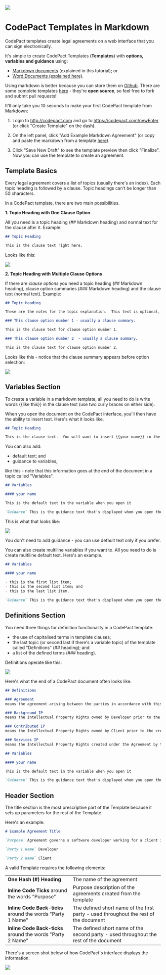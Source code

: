 ![](https://s3.amazonaws.com/codepact-demo-static/option_select_variable_fill.gif)

# CodePact Templates in Markdown

CodePact templates create legal agreements on a web interface that you can sign electronically.

It's simple to create CodePact Templates (**Templates**) with **options, variables and guidance** using:

- [Markdown documents](https://help.github.com/articles/github-flavored-markdown/) (explained in this tutorial); or
- [Word Documents (explained here)](http://guide.codepact.com/introduction/).

Using markdown is better because you can store them on [Github](http://github.com). There are some complete templates [here](http://github.com/codepact) - they're **open source**, so feel free to fork and submit pull requests!

It'll only take you 10 seconds to make your first CodePact template from Markdown:

1.  Login to http://codepact.com and go to https://codepact.com/newEnter (or click "Create Template" on the dash).

2.  On the left panel, click "Add Example Markdown Agreement" (or copy and paste the markdown from a template [here](http://github.com/codepact)).

4.  Click "Save New Draft" to see the template preview then click "Finalize".  Now you can use the template to create an agreement.

## Template Basics

Every legal agreement covers a list of topics (usually there's an index).  Each topic heading is followed by a clause.  Topic headings can't be longer than 50 characters.

In a CodePact template, there are two main possibilities.

**1.  Topic Heading with One Clause Option**

All you need is a topic heading (## Markdown heading) and normal text for the clause after it.  Example:

```markdown
## Topic Heading

This is the clause text right here.

```
Looks like this:

![](http://guide.codepact.com/content/images/2015/09/cp_single_topic.png)

**2.  Topic Heading with Multiple Clause Options**

If there are *clause options* you need a topic heading (## Markdown heading), clause option summaries (### Markdown heading) and the clause text (normal text). Example:

```markdown
## Topic Heading

These are the notes for the topic explanation.  This text is optional, but useful to explain the options.

### This clause option number 1 - usually a clause summary.

This is the clause text for clause option number 1.

### This clause option number 2  - usually a clause summary.

This is the clause text for clause option number 2.

```
Looks like this - notice that the clause summary appears before option selection:

![](http://guide.codepact.com/content/images/2015/09/cp_two_clause_topic.png)

## Variables Section

To create a variable in a markdown template, all you need to do is write words {{like this}} in the clause text (use two curly braces on either side).

When you open the document on the CodePact interface, you'll then have the ability to insert text.  Here's what it looks like.

```markdown
## Topic Heading

This is the clause text.  You will want to insert {{your name}} in the curly braces.
```

You can also add:

- default text; and
- guidance to variables,

like this - note that this information goes at the end of the document in a topic called "Variables".

```markdown
## Variables

#### your name

This is the default text in the variable when you open it

`Guidance` This is the guidance text that's displayed when you open the variable.
```
This is what that looks like:

![](http://guide.codepact.com/content/images/2015/09/cp_variables.png)

You don't need to add guidance - you can use default text only if you prefer.

You can also create multiline variables if you want to.  All you need to do is create multiline default text.  Here's an example.

```markdown
## Variables

#### your name

- this is the first list item;
- this is the second list item; and
- this is the last list item.

`Guidance` This is the guidance text that's displayed when you open the variable.
```

## Definitions Section

You need three things for definition functionality in a CodePact template:

- the use of capitalised terms in template clauses;
- the last topic (or second last if there's a variable topic) of the template called "Definitions" (## heading); and
- a list of the defined terms (### heading).

Definitions operate like this:

![](http://guide.codepact.com/content/images/2015/09/cp_definition_display.png)

Here's what the end of a CodePact document often looks like.

```markdown
## Definitions

### Agreement
means the agreement arising between the parties in accordance with this document and the other documents referred to by this document.

### Background IP
means the Intellectual Property Rights owned by Developer prior to the creation of the Agreement.

### Contributed IP
means the Intellectual Property Rights owned by Client prior to the creation of the Agreement.

### Services IP
means the Intellectual Property Rights created under the Agreement by the Provider.

## Variables

#### your name

This is the default text in the variable when you open it

`Guidance` This is the guidance text that's displayed when you open the variable.
```

## Header Section

The title section is the most prescriptive part of the Template because it sets up parameters for the rest of the Template.

Here's an example:

```Markdown
# Example Agreement Title

`Purpose` Agreement governs a software developer working for a client in a fixed fee or hourly context.

`Party 1 Name` Developer

`Party 2 Name` Client
```

A valid Template requires the following elements:

<table>
<tbody>
<tr>
<td><strong>One Hash (#) Heading</strong></td>
<td>The name of the agreement</td>
</tr>
<tr>
<td><strong>Inline Code Ticks</strong> around the words "Purpose"</td>
<td>Purpose description of the agreements created from the template</td>
</tr>
<tr>
<td><strong>Inline Code Back-ticks</strong> around the words "Party 1 Name"</td>
<td>The defined short name of the first party - used throughout the rest of the document</td>
</tr>
<tr>
<td><strong>Inline Code Back-ticks</strong> around the words "Party 2 Name"</td>
<td>The defined short name of the second party - used throughout the rest of the document</td>
</tr>
</tbody>
</table>

There's a screen shot below of how CodePact's interface displays the information.

![](http://guide.codepact.com/content/images/2015/09/cp_title.png)
